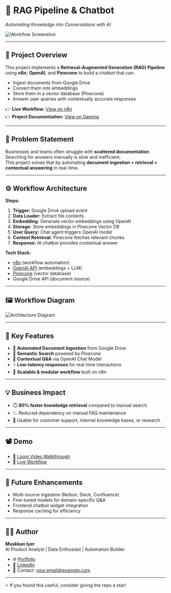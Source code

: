 # 🤖 RAG Pipeline & Chatbot  
*Automating Knowledge into Conversations with AI*  

![Workflow Screenshot](./workflow.png) <!-- Replace with actual screenshot path -->

---

## 📌 Project Overview  
This project implements a **Retrieval-Augmented Generation (RAG) Pipeline** using **n8n**, **OpenAI**, and **Pinecone** to build a chatbot that can:  
- Ingest documents from Google Drive  
- Convert them into embeddings  
- Store them in a vector database (Pinecone)  
- Answer user queries with contextually accurate responses  

👉 **Live Workflow:** [View on n8n](https://muskkan.app.n8n.cloud/workflow/BE5u3kPdnVbWgjp9)  
👉 **Project Documentation:** [View on Gamma](https://gamma.app/docs/RAG-Pipeline-Chatbot-z59ter2o12r2qy9?mode=doc)  

---

## 🎯 Problem Statement  
Businesses and teams often struggle with **scattered documentation**. Searching for answers manually is slow and inefficient.  
This project solves that by automating **document ingestion + retrieval + contextual answering** in real-time.

---

## ⚙️ Workflow Architecture  

**Steps:**  
1. **Trigger:** Google Drive upload event  
2. **Data Loader:** Extract file contents  
3. **Embedding:** Generate vector embeddings using OpenAI  
4. **Storage:** Store embeddings in Pinecone Vector DB  
5. **User Query:** Chat agent triggers OpenAI model  
6. **Context Retrieval:** Pinecone fetches relevant chunks  
7. **Response:** AI chatbot provides contextual answer  

**Tech Stack:**  
- [n8n](https://n8n.io/) (workflow automation)  
- [OpenAI API](https://platform.openai.com/) (embeddings + LLM)  
- [Pinecone](https://www.pinecone.io/) (vector database)  
- Google Drive API (document source)  

---

## 🖼️ Workflow Diagram  
![Architecture Diagram](./diagram.png) <!-- Replace with actual diagram path -->

---

## 🚀 Key Features  
- 📂 **Automated Document Ingestion** from Google Drive  
- 🔎 **Semantic Search** powered by Pinecone  
- 🧠 **Contextual Q&A** via OpenAI Chat Model  
- ⚡ **Low-latency responses** for real-time interactions  
- 🔄 **Scalable & modular workflow** built on n8n  

---

## 💡 Business Impact  
- ⏱️ **80% faster knowledge retrieval** compared to manual search  
- 📉 Reduced dependency on manual FAQ maintenance  
- 🤝 Usable for customer support, internal knowledge bases, or research  

---

## 📽️ Demo  
- 🎥 [Loom Video Walkthrough](#) <!-- Optional: add link if you record a demo -->
- 🔗 [Live Workflow](https://muskkan.app.n8n.cloud/workflow/BE5u3kPdnVbWgjp9)  

---

## 🔮 Future Enhancements  
- Multi-source ingestion (Notion, Slack, Confluence)  
- Fine-tuned models for domain-specific Q&A  
- Frontend chatbot widget integration  
- Response caching for efficiency  

---

## 🧑‍💻 Author  
**Muskkan Iyer**  
AI Product Analyst | Data Enthusiast | Automation Builder  

- 🌐 [Portfolio](#)  
- 💼 [LinkedIn](#)  
- 📧 Contact: [your.email@example.com](mailto:your.email@example.com)  

---

⭐ If you found this useful, consider giving the repo a star!
